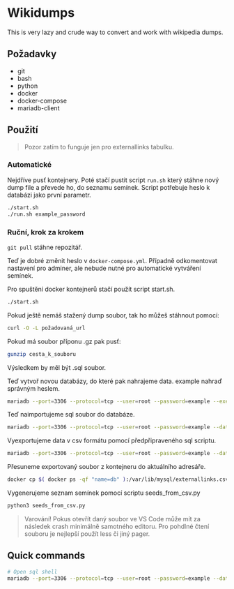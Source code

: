 # Wikidumps

This is very lazy and crude way to convert and work with wikipedia dumps.

## Požadavky

- git
- bash
- python
- docker
- docker-compose
- mariadb-client

## Použití

> Pozor zatím to funguje jen pro externallinks tabulku.

### Automatické

Nejdříve pusť kontejnery. Poté stačí pustit script `run.sh` který stáhne nový dump file a převede ho, do seznamu semínek. Script potřebuje heslo k databázi jako první parametr.

```bash
./start.sh
./run.sh example_password
```

### Ruční, krok za krokem

`git pull` stáhne repozitář.

Teď je dobré změnit heslo v `docker-compose.yml`. Případně odkomentovat nastavení pro adminer, ale nebude nutné pro automatické vytváření semínek.

Pro spuštění docker kontejnerů stačí použít script start.sh.

```bash
./start.sh
```

Pokud ještě nemáš stažený dump soubor, tak ho můžeš stáhnout pomocí:

```bash
curl -O -L požadovaná_url
```

Pokud má soubor příponu .gz pak pusť:

```bash
gunzip cesta_k_souboru
```

Výsledkem by měl být .sql soubor. 

Teď vytvoř novou databázy, do které pak nahrajeme data. example nahraď správným heslem.

```bash
mariadb --port=3306 --protocol=tcp --user=root --password=example --execute="create database wiki;"
```

Teď naimportujeme sql soubor do databáze.

```bash
mariadb --port=3306 --protocol=tcp --user=root --password=example --database=wiki < cesta_k_souboru
```

Vyexportujeme data v csv formátu pomocí předpřipraveného sql scriptu.

```bash
mariadb --port=3306 --protocol=tcp --user=root --password=example --database=wiki < export_csv
```

Přesuneme exportovaný soubor z kontejneru do aktuálního adresáře.

```bash
docker cp $( docker ps -qf "name=db" ):/var/lib/mysql/externallinks.csv .
```

Vygenerujeme seznam semínek pomocí scriptu seeds_from_csv.py

```bash
python3 seeds_from_csv.py
```

> Varování! Pokus otevřít daný soubor ve VS Code může mít za následek crash minimálně samotného editoru. Pro pohdlné čtení souboru je nejlepší použít less či jiný pager.

## Quick commands

```bash
# Open sql shell
mariadb --port=3306 --protocol=tcp --user=root --password=example --database=wiki
```